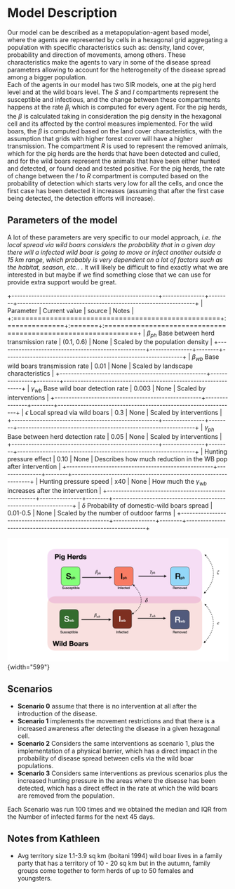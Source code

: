 # Model Description

Our model can be described as a metapopulation-agent based model, where the agents are represented by cells in a hexagonal grid aggregating a population with specific characteristics such as: density, land cover, probability and direction of movements, among others. These characteristics make the agents to vary in some of the disease spread parameters allowing to account for the heterogeneity of the disease spread among a bigger population.\
Each of the agents in our model has two SIR models, one at the pig herd level and at the wild boars level. The *S* and *I* compartments represent the susceptible and infectious, and the change between these compartments happens at the rate $\beta_i$ which is computed for every agent. For the pig herds, the $\beta$ is calculated taking in consideration the pig density in the hexagonal cell and its affected by the control measures implemented. For the wild boars, the $\beta$ is computed based on the land cover characteristics, with the assumption that grids with higher forest cover will have a higher transmission. The compartment *R* is used to represent the removed animals, which for the pig herds are the herds that have been detected and culled, and for the wild boars represent the animals that have been either hunted and detected, or found dead and tested positive. For the pig herds, the rate of change between the *I* to *R* compartment is computed based on the probability of detection which starts very low for all the cells, and once the first case has been detected it increases (assuming that after the first case being detected, the detection efforts will increase).

## Parameters of the model

A lot of these parameters are very specific to our model approach, *i.e. the local spread via wild boars considers the probability that in a given day there will a infected wild boar is going to move or infect another outside a 15 km range, which probably is very dependent on a lot of factors such as the habitat, season, etc..* . It will likely be difficult to find exactly what we are interested in but maybe if we find something close that we can use for provide extra support would be great.

+----------------------------------------------------+---------------+--------+---------------------------------------------------------------+
| Parameter                                          | Current value | source | Notes                                                         |
+:===================================================+:==============+:=======+:==============================================================+
| $\beta_{ph}$ Base between herd transmission rate   | (0.1, 0.6)    | None   | Scaled by the population density                              |
+----------------------------------------------------+---------------+--------+---------------------------------------------------------------+
| $\beta_{wb}$ Base wild boars transmission rate     | 0.01          | None   | Scaled by landscape characteristics                           |
+----------------------------------------------------+---------------+--------+---------------------------------------------------------------+
| $\gamma_{wb}$ Base wild boar detection rate        | 0.003         | None   | Scaled by interventions                                       |
+----------------------------------------------------+---------------+--------+---------------------------------------------------------------+
| $\epsilon$ Local spread via wild boars             | 0.3           | None   | Scaled by interventions                                       |
+----------------------------------------------------+---------------+--------+---------------------------------------------------------------+
| $\gamma_{ph}$ Base between herd detection rate     | 0.05          | None   | Scaled by interventions                                       |
+----------------------------------------------------+---------------+--------+---------------------------------------------------------------+
| Hunting pressure effect                            | 0.10          | None   | Describes how much reduction in the WB pop after intervention |
+----------------------------------------------------+---------------+--------+---------------------------------------------------------------+
| Hunting pressure speed                             | x40           | None   | How much the $\gamma_{wb}$ increases after the intervention   |
+----------------------------------------------------+---------------+--------+---------------------------------------------------------------+
| $\delta$ Probability of domestic-wild boars spread | 0.01-0.5      | None   | Scaled by the number of outdoor farms                         |
+----------------------------------------------------+---------------+--------+---------------------------------------------------------------+

![](Figures/Model.png){width="599"}

## Scenarios

-   **Scenario 0** assume that there is no intervention at all after the introduction of the disease.
-   **Scenario 1** implements the movement restrictions and that there is a increased awareness after detecting the disease in a given hexagonal cell.
-   **Scenario 2** Considers the same interventions as scenario 1, plus the implementation of a physical barrier, which has a direct impact in the probability of disease spread between cells via the wild boar populations.
-   **Scenario 3** Considers same interventions as previous scenarios plus the increased hunting pressure in the areas where the disease has been detected, which has a direct effect in the rate at which the wild boars are removed from the population.

Each Scenario was run 100 times and we obtained the median and IQR from the Number of infected farms for the next 45 days.

## Notes from Kathleen

-   Avg territory size 1.1-3.9 sq km (boitani 1994) wild boar lives in a family party that has a territory of 10 - 20 sq km but in the autumn, family groups come together to form herds of up to 50 females and youngsters.
